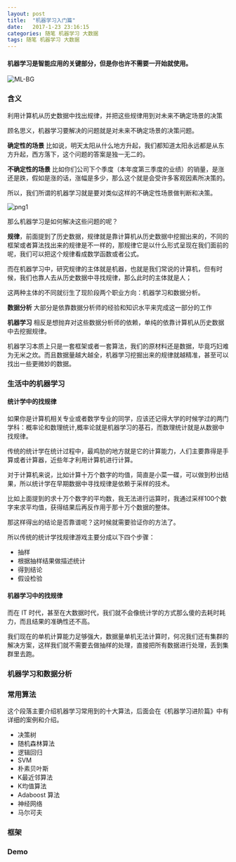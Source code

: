 ```yaml
---
layout: post
title:  "机器学习入门篇"
date:   2017-1-23 23:16:15
categories: 随笔 机器学习 大数据
tags: 随笔 机器学习 大数据
---
```

#### 机器学习是智能应用的关键部分，但是你也许不需要一开始就使用。

![ML-BG](http://i.imgur.com/HOtDH40.jpg)

### 含义

利用计算机从历史数据中找出规律，并把这些规律用到对未来不确定场景的决策

顾名思义，机器学习要解决的问题就是对未来不确定场景的决策问题。


**确定性的场景** 比如说，明天太阳从什么地方升起，我们都知道太阳永远都是从东方升起，西方落下，这个问题的答案是独一无二的。

**不确定性的场景** 比如你们公司下个季度（本年度第三季度的业绩）的销量，是涨还是跌，假如是涨的话，涨幅是多少，那么这个就是会受许多客观因素所决策的。

所以，我们所谓的机器学习就是要对类似这样的不确定性场景做判断和决策。

![png1](http://i.imgur.com/Gqb8Wog.jpg)

那么机器学习是如何解决这些问题的呢？

**规律**，前面提到了历史数据，规律就是靠计算机从历史数据中挖掘出来的，不同的框架或者算法找出来的规律是不一样的，那规律它是以什么形式呈现在我们面前的呢，我们可以把这个规律看成数学函数或者公式。

而在机器学习中，研究规律的主体就是机器，也就是我们常说的计算机，但有时候，我们也靠人去从历史数据中寻找规律，那么此时的主体就是人；

这两种主体的不同就衍生了现阶段两个职业方向：机器学习和数据分析。

**数据分析** 大部分是依靠数据分析师的经验和知识水平来完成这一部分的工作

**机器学习** 相反是想抛弃对这些数据分析师的依赖，单纯的依靠计算机从历史数据中去挖掘规律。

机器学习本质上只是一套框架或者一套算法，我们的原材料还是数据，毕竟巧妇难为无米之炊。而且数据量越大越全，机器学习挖掘出来的规律就越精准，甚至可以找出一些更微妙的数据。

### 生活中的机器学习

#### 统计学中的找规律

如果你是计算机相关专业或者数学专业的同学，应该还记得大学的时候学过的两门学科：概率论和数理统计,概率论就是机器学习的基石，而数理统计就是从数据中找规律。

传统的统计学在统计过程中，最鸡肋的地方就是它的计算能力，人们主要靠得是手算或者计算器，近些年才利用计算机进行计算。

对于计算机来说，比如计算十万个数字的均值，简直是小菜一碟，可以做到秒出结果，所以统计学在早期数据中寻找规律是依赖于采样的技术。

比如上面提到的求十万个数字的平均数，我无法进行运算时，我通过采样100个数字来求平均值，获得结果后再反作用于那十万个数据的整体。

那这样得出的结论是否靠谱呢？这时候就需要验证你的方法了。

所以传统的统计学找规律游戏主要分成以下四个步骤：

- 抽样
- 根据抽样结果做描述统计
- 得到结论
- 假设检验

#### 机器学习中的找规律

而在 IT 时代，甚至在大数据时代，我们就不会像统计学的方式那么傻的去耗时耗力，而且结果的准确性还不高。

我们现在的单机计算能力足够强大，数据量单机无法计算时，何况我们还有集群的解决方案，这样我们就不需要去做抽样的处理，直接把所有数据进行处理，丢到集群里去跑。

### 机器学习和数据分析 

### 常用算法

这个段落主要介绍机器学习常用到的十大算法，后面会在《机器学习进阶篇》中有详细的案例和介绍。

- 决策树
- 随机森林算法
- 逻辑回归
- SVM
- 朴素贝叶斯
- K最近邻算法
- K均值算法
- Adaboost 算法
- 神经网络
- 马尔可夫

### 框架

### Demo